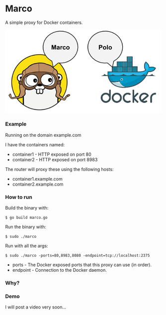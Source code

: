Marco
=====

A simple proxy for Docker containers.

![Overview](/docs/overview.png "Overview")

### Example

Running on the domain example.com

I have the containers named:
* container1 - HTTP exposed on port 80
* container2 - HTTP exposed on port 8983

The router will proxy these using the following hosts:
* container1.example.com
* container2.example.com

### How to run

Build the binary with:

```
$ go build marco.go
```

Run the binary with:

```
$ sudo ./marco
```

Run with all the args:

```
$ sudo ./marco -ports=80,8983,8080 -endpoint=tcp://localhost:2375
```

* ports - The Docker exposed ports that this proxy can use (in order).
* endpoint - Connection to the Docker daemon.

### Why?




### Demo

I will post a video very soon...

